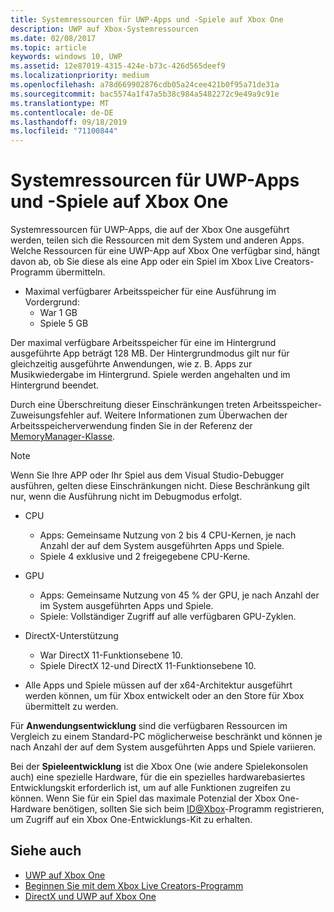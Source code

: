 ```yaml
---
title: Systemressourcen für UWP-Apps und -Spiele auf Xbox One
description: UWP auf Xbox-Systemressourcen
ms.date: 02/08/2017
ms.topic: article
keywords: windows 10, UWP
ms.assetid: 12e87019-4315-424e-b73c-426d565deef9
ms.localizationpriority: medium
ms.openlocfilehash: a78d669902876cdb05a24cee421b0f95a71de31a
ms.sourcegitcommit: bac5574a1f47a5b38c984a5482272c9e49a9c91e
ms.translationtype: MT
ms.contentlocale: de-DE
ms.lasthandoff: 09/18/2019
ms.locfileid: "71100844"
---
```

# <a name="system-resources-for-uwp-apps-and-games-on-xbox-one"></a>Systemressourcen für UWP-Apps und -Spiele auf Xbox One

Systemressourcen für UWP-Apps, die auf der Xbox One ausgeführt werden, teilen sich die Ressourcen mit dem System und anderen Apps. Welche Ressourcen für eine UWP-App auf Xbox One verfügbar sind, hängt davon ab, ob Sie diese als eine App oder ein Spiel im Xbox Live Creators-Programm übermitteln.

* Maximal verfügbarer Arbeitsspeicher für eine Ausführung im Vordergrund:
    * War 1 GB
    * Spiele 5 GB

Der maximal verfügbare Arbeitsspeicher für eine im Hintergrund ausgeführte App beträgt 128 MB. Der Hintergrundmodus gilt nur für gleichzeitig ausgeführte Anwendungen, wie z. B. Apps zur Musikwiedergabe im Hintergrund.  Spiele werden angehalten und im Hintergrund beendet.


Durch eine Überschreitung dieser Einschränkungen treten Arbeitsspeicher-Zuweisungsfehler auf. Weitere Informationen zum Überwachen der Arbeitsspeicherverwendung finden Sie in der Referenz der [MemoryManager-Klasse](https://docs.microsoft.com/uwp/api/windows.system.memorymanager).

> [!NOTE]
> Wenn Sie Ihre APP oder Ihr Spiel aus dem Visual Studio-Debugger ausführen, gelten diese Einschränkungen nicht. Diese Beschränkung gilt nur, wenn die Ausführung nicht im Debugmodus erfolgt.

* CPU
    * Apps: Gemeinsame Nutzung von 2 bis 4 CPU-Kernen, je nach Anzahl der auf dem System ausgeführten Apps und Spiele.
    * Spiele 4 exklusive und 2 freigegebene CPU-Kerne.

* GPU
    * Apps: Gemeinsame Nutzung von 45 % der GPU, je nach Anzahl der im System ausgeführten Apps und Spiele.
    * Spiele: Vollständiger Zugriff auf alle verfügbaren GPU-Zyklen.

* DirectX-Unterstützung
    * War DirectX 11-Funktionsebene 10.
    * Spiele DirectX 12-und DirectX 11-Funktionsebene 10.

* Alle Apps und Spiele müssen auf der x64-Architektur ausgeführt werden können, um für Xbox entwickelt oder an den Store für Xbox übermittelt zu werden.  

Für **Anwendungsentwicklung** sind die verfügbaren Ressourcen im Vergleich zu einem Standard-PC möglicherweise beschränkt und können je nach Anzahl der auf dem System ausgeführten Apps und Spiele variieren.

Bei der **Spieleentwicklung** ist die Xbox One (wie andere Spielekonsolen auch) eine spezielle Hardware, für die ein spezielles hardwarebasiertes Entwicklungskit erforderlich ist, um auf alle Funktionen zugreifen zu können. Wenn Sie für ein Spiel das maximale Potenzial der Xbox One-Hardware benötigen, sollten Sie sich beim [ID@Xbox](https://www.xbox.com/Developers/id)-Programm registrieren, um Zugriff auf ein Xbox One-Entwicklungs-Kit zu erhalten.

## <a name="see-also"></a>Siehe auch
- [UWP auf Xbox One](index.md)
- [Beginnen Sie mit dem Xbox Live Creators-Programm](https://docs.microsoft.com/gaming/xbox-live/get-started-with-creators/creators-program)
- [DirectX und UWP auf Xbox One](https://walbourn.github.io/)